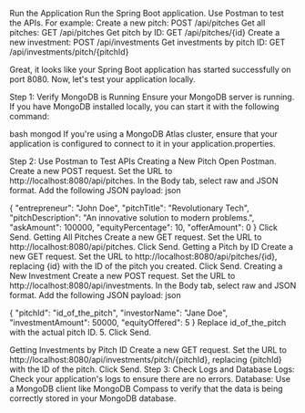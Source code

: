 Run the Application
Run the Spring Boot application.
Use Postman to test the APIs. For example:
Create a new pitch: POST /api/pitches
Get all pitches: GET /api/pitches
Get pitch by ID: GET /api/pitches/{id}
Create a new investment: POST /api/investments
Get investments by pitch ID: GET /api/investments/pitch/{pitchId}

Great, it looks like your Spring Boot application has started successfully on port 8080. Now, let's test your application locally.

Step 1: Verify MongoDB is Running
Ensure your MongoDB server is running. If you have MongoDB installed locally, you can start it with the following command:

bash
mongod
If you're using a MongoDB Atlas cluster, ensure that your application is configured to connect to it in your application.properties.

Step 2: Use Postman to Test APIs
Creating a New Pitch
Open Postman.
Create a new POST request.
Set the URL to http://localhost:8080/api/pitches.
In the Body tab, select raw and JSON format.
Add the following JSON payload:
json

{
    "entrepreneur": "John Doe",
    "pitchTitle": "Revolutionary Tech",
    "pitchDescription": "An innovative solution to modern problems.",
    "askAmount": 100000,
    "equityPercentage": 10,
    "offerAmount": 0
}
Click Send.
Getting All Pitches
Create a new GET request.
Set the URL to http://localhost:8080/api/pitches.
Click Send.
Getting a Pitch by ID
Create a new GET request.
Set the URL to http://localhost:8080/api/pitches/{id}, replacing {id} with the ID of the pitch you created.
Click Send.
Creating a New Investment
Create a new POST request.
Set the URL to http://localhost:8080/api/investments.
In the Body tab, select raw and JSON format.
Add the following JSON payload:
json

{
    "pitchId": "id_of_the_pitch",
    "investorName": "Jane Doe",
    "investmentAmount": 50000,
    "equityOffered": 5
}
Replace id_of_the_pitch with the actual pitch ID.
5. Click Send.

Getting Investments by Pitch ID
Create a new GET request.
Set the URL to http://localhost:8080/api/investments/pitch/{pitchId}, replacing {pitchId} with the ID of the pitch.
Click Send.
Step 3: Check Logs and Database
Logs: Check your application's logs to ensure there are no errors.
Database: Use a MongoDB client like MongoDB Compass to verify that the data is being correctly stored in your MongoDB database.